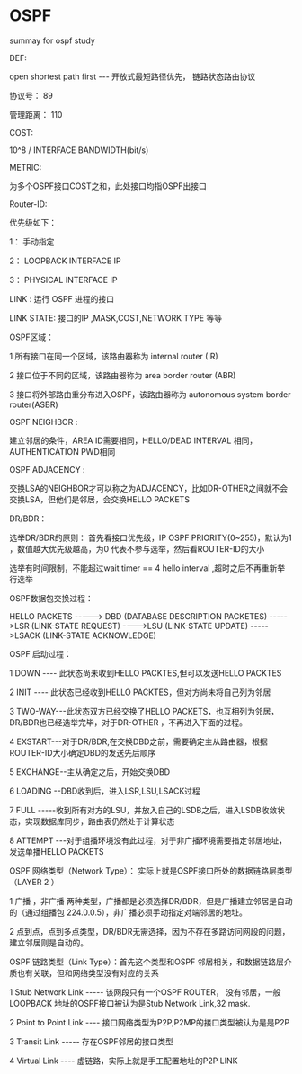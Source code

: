# OSPF
summay for ospf study

DEF:

open shortest path first --- 开放式最短路径优先， 链路状态路由协议

协议号： 89

管理距离： 110

COST:

10^8 / INTERFACE BANDWIDTH(bit/s)

METRIC:

为多个OSPF接口COST之和，此处接口均指OSPF出接口

Router-ID:

优先级如下：

1： 手动指定

2： LOOPBACK INTERFACE IP

3： PHYSICAL INTERFACE IP

LINK :  运行 OSPF 进程的接口

LINK STATE: 接口的IP ,MASK,COST,NETWORK TYPE 等等

OSPF区域： 

1 所有接口在同一个区域，该路由器称为 internal router (IR)

2 接口位于不同的区域，该路由器称为 area border router (ABR)

3 接口将外部路由重分布进入OSPF，该路由器称为 autonomous system border router(ASBR)

OSPF NEIGHBOR :

建立邻居的条件，AREA ID需要相同，HELLO/DEAD INTERVAL 相同，AUTHENTICATION PWD相同

OSPF ADJACENCY :

交换LSA的NEIGHBOR才可以称之为ADJACENCY，比如DR-OTHER之间就不会交换LSA，但他们是邻居，会交换HELLO PACKETS

DR/BDR：

选举DR/BDR的原则： 首先看接口优先级，IP OSPF PRIORITY(0~255)，默认为1 ，数值越大优先级越高，为0 代表不参与选举，然后看ROUTER-ID的大小

选举有时间限制，不能超过wait timer == 4 hello interval ,超时之后不再重新举行选举

OSPF数据包交换过程：

HELLO PACKETS -----> DBD (DATABASE DESCRIPTION PACKETES) ----->LSR (LINK-STATE REQUEST) ---->LSU (LINK-STATE UPDATE)
----->LSACK (LINK-STATE ACKNOWLEDGE)

OSPF 启动过程：

1 DOWN ---- 此状态尚未收到HELLO PACKTES,但可以发送HELLO PACKTES

2 INIT ---- 此状态已经收到HELLO PACKTES，但对方尚未将自己列为邻居

3 TWO-WAY---此状态双方已经交换了HELLO PACKETS，也互相列为邻居，DR/BDR也已经选举完毕，对于DR-OTHER ，不再进入下面的过程。

4 EXSTART---对于DR/BDR,在交换DBD之前，需要确定主从路由器，根据ROUTER-ID大小确定DBD的发送先后顺序

5 EXCHANGE--主从确定之后，开始交换DBD

6 LOADING --DBD收到后，进入LSR,LSU,LSACK过程

7 FULL -----收到所有对方的LSU，并放入自己的LSDB之后，进入LSDB收敛状态，实现数据库同步，路由表仍然处于计算状态

8 ATTEMPT ---对于组播环境没有此过程，对于非广播环境需要指定邻居地址，发送单播HELLO PACKETS

OSPF 网络类型（Network Type）： 实际上就是OSPF接口所处的数据链路层类型（LAYER 2 ）

1 广播 ，非广播 两种类型，广播都是必须选择DR/BDR，但是广播建立邻居是自动的（通过组播包
224.0.0.5），非广播必须手动指定对端邻居的地址。

2 点到点，点到多点类型，DR/BDR无需选择，因为不存在多路访问网段的问题，建立邻居则是自动的。

OSPF 链路类型（Link Type）：首先这个类型和OSPF 邻居相关，和数据链路层介质也有关联，但和网络类型没有对应的关系

1 Stub Network Link ----- 该网段只有一个OSPF ROUTER， 没有邻居，一般LOOPBACK 地址的OSPF接口被认为是Stub Network Link,32 mask.

2 Point to Point Link ---- 接口网络类型为P2P,P2MP的接口类型被认为是是P2P

3 Transit Link  ----- 存在OSPF邻居的接口类型

4  Virtual Link ---- 虚链路，实际上就是手工配置地址的P2P LINK



